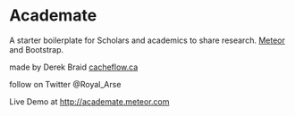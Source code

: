# Academate

A starter boilerplate for Scholars and academics to share research. [Meteor](http://meteor.com) and Bootstrap. 

made by Derek Braid [cacheflow.ca](http://cacheflow.ca) 

follow on Twitter @Royal_Arse

Live Demo at http://academate.meteor.com